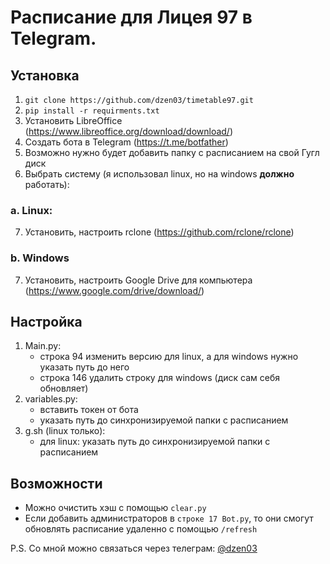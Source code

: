 # Расписание для Лицея 97 в Telegram.

## Установка
1. ```git clone https://github.com/dzen03/timetable97.git```
2. ```pip install -r requirments.txt```
3. Установить LibreOffice (https://www.libreoffice.org/download/download/)
4. Создать бота в Telegram (https://t.me/botfather)
5. Возможно нужно будет добавить папку с расписанием на свой Гугл диск
6. Выбрать систему (я использовал linux, но на windows **должно** работать): 

### a. Linux:
7. Установить, настроить rclone (https://github.com/rclone/rclone)

### b. Windows
7. Установить, настроить Google Drive для компьютера (https://www.google.com/drive/download/)


## Настройка
1. Main.py:
    * строка 94 изменить версию для linux, а для windows нужно указать путь до него
    * строка 146 удалить строку для windows (диск сам себя обновляет)
2. variables.py:
    * вставить токен от бота
    * указать путь до синхронизируемой папки с расписанием
3. g.sh (linux только):
    * для linux: указать путь до синхронизируемой папки с расписанием


## Возможности
* Можно очистить хэш с помощью ```clear.py```
* Если добавить администраторов в ```строке 17 Bot.py```, то они смогут обновлять расписание удаленно с помощью ```/refresh```


P.S.
Со мной можно связаться через телеграм: [@dzen03](https://t.me/dzen03)